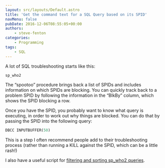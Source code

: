 ```yaml
---
layout: src/layouts/Default.astro
title: 'Get the command text for a SQL Query based on its SPID'
navMenu: false
pubDate: 2016-12-06T08:55:05+00:00
authors:
    - steve-fenton
categories:
    - Programming
tags:
    - SQL
---
```


A lot of SQL troubleshooting starts like this:

```sql
sp_who2
```

The “spootoo” procedure brings back a list of SPIDs and includes information on which SPIDs are blocking. You can quickly track back to a problem SPID by following the information in the “BlkBy” column, which shows the SPID blocking a row.

Once you have the SPID, you probably want to know what query is executing, in order to work out why things are blocked. You can do that by passing the SPID into the following query:

```sql
DBCC INPUTBUFFER(50)
```

This is a step I often recommend people add to their troubleshooting process (rather than running a KILL against the SPID, which can be a little rash!)

I also have a useful script for [filtering and sorting sp\_who2 queries](/2018/07/sql-server-filter-and-sort-records-from-sp_who2/).